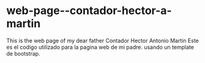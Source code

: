 # web-page--contador-hector-a-martin
This is the web page of my dear father Contador Hector Antonio Martin
Este es el codigo utilizado para la pagina web de mi padre. usando un template de bootstrap.
